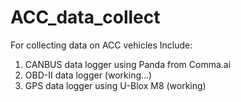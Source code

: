 # ACC_data_collect
For collecting data on ACC vehicles
Include:
1. CANBUS data logger using Panda from Comma.ai
2. OBD-II data logger (working...)
3. GPS data logger using U-Blox M8 (working)

